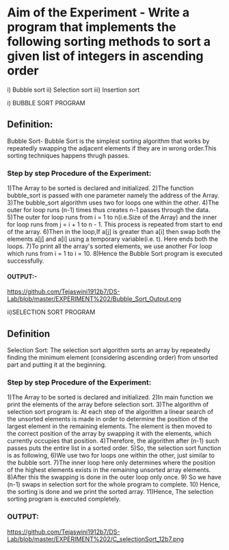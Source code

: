 # Aim of the Experiment - Write a program that implements the following sorting methods to sort a given list of integers in ascending order
i) Bubble sort ii) Selection sort iii) Insertion sort

i) BUBBLE SORT PROGRAM
## Definition:
Bubble Sort- Bubble Sort is the simplest sorting algorithm that works by repeatedly swapping the adjacent elements if they are in wrong order.This sorting techniques happens thrugh passes.

### Step by step Procedure of the Experiment:
1)The Array to be sorted is declared and initialized.
2)The function bubble_sort is passed with one parameter namely the address of the Array.
3)The bubble_sort algorithm uses two for loops one within the other.
4)The outer for loop runs (n-1) times thus creates n-1 passes through the data.
5)The outer for loop runs from i = 1 to n(i.e.Size of the Array) and the inner for loop runs from j = i + 1 to n - 1. This process is repeated from start to end of the array.
6)Then in the loop,If a[j] is greater than a[i] then swap both the elements a[j] and a[i] using a temporary variable(i.e. t). Here ends both the loops. 
7)To print all the array's sorted elements, we use another For loop which runs from i = 1 to i = 10.
8)Hence the Bubble Sort program is executed successfully.

#### OUTPUT:-
https://github.com/Tejaswini1912b7/DS-Lab/blob/master/EXPERIMENT%202/Bubble_Sort_Output.png

ii)SELECTION SORT PROGRAM
## Definition
Selection Sort: The selection sort algorithm sorts an array by repeatedly finding the minimum element (considering ascending order) from unsorted part and putting it at the beginning.

### Step by step Procedure of the Experiment:
1)The Array to be sorted is declared and initialized.
2)In main function we print the elements of the array before selection sort.
3)The algorithm of selection sort program is: At each step of the algorithm a linear search of the unsorted elements is made in order to determine the position of the largest element in the remaining elements. The element is then moved to the correct position of the array by swapping it with the elements, which currently occupies that position.
4)Therefore, the algorithm after (n-1) such passes puts the entire list in a sorted order.
5)So, the selection sort function is as following,
6)We use two for loops one within the other, just similar to the bubble sort.
7)The inner loop here only determines where the position of the highest elements exists in the remaining unsorted array elements.
8)After this the swapping is done in the outer loop only once.
9) So we have (n-1) swaps in selection sort for the whole program to complete.
10) Hence, the sorting is done and we print the sorted array.
11)Hence, The selection sorting program is executed completely.

### OUTPUT:
https://github.com/Tejaswini1912b7/DS-Lab/blob/master/EXPERIMENT%202/C_selectionSort_12b7.png
